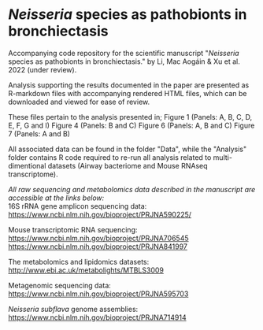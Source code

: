 # *Neisseria* species as pathobionts in bronchiectasis
Accompanying code repository for the scientific manuscript "*Neisseria* species as pathobionts in bronchiectasis." by Li, Mac Aogáin & Xu et al. 2022 (under review).

Analysis supporting the results documented in the paper are presented as R-markdown files with accompanying rendered HTML files, which can be downloaded and viewed for ease of review. 

These files pertain to the analysis presented in;
Figure 1 (Panels: A, B, C, D, E, F, G and I)
Figure 4 (Panels: B and C)
Figure 6 (Panels: A, B and C)
Figure 7 (Panels: A and B)

All associated data can be found in the folder "Data", while the "Analysis" folder contains R code required to re-run all analysis related to multi-dimentional datasets (Airway bacteriome and Mouse RNAseq transcriptome).


*All raw sequencing and metabolomics data described in the manuscript are accessible at the links below:*<br>
16S rRNA gene amplicon sequencing data:<br> 
https://www.ncbi.nlm.nih.gov/bioproject/PRJNA590225/

Mouse transcriptomic RNA sequencing:<br>
https://www.ncbi.nlm.nih.gov/bioproject/PRJNA706545 <br>
https://www.ncbi.nlm.nih.gov/bioproject/PRJNA841997

The metabolomics and lipidomics datasets:<br> 
http://www.ebi.ac.uk/metabolights/MTBLS3009

Metagenomic sequencing data:<br> 
https://www.ncbi.nlm.nih.gov/bioproject/PRJNA595703

*Neisseria subflava* genome assemblies:<br> 
https://www.ncbi.nlm.nih.gov/bioproject/PRJNA714914
